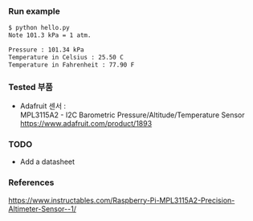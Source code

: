 

### Run example

```bash
$ python hello.py 
Note 101.3 kPa = 1 atm.

Pressure : 101.34 kPa
Temperature in Celsius : 25.50 C
Temperature in Fahrenheit : 77.90 F
```
### Tested 부품
* Adafruit 센서 : <br/>
MPL3115A2 - I2C Barometric Pressure/Altitude/Temperature Sensor <br/>
https://www.adafruit.com/product/1893

### TODO
* Add a datasheet

### References
https://www.instructables.com/Raspberry-Pi-MPL3115A2-Precision-Altimeter-Sensor--1/
